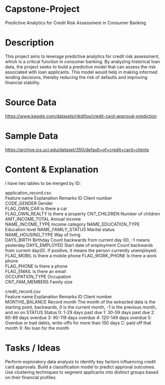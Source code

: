 # Capstone-Project
Predictive Analytics for Credit Risk Assessment in Consumer Banking

# Description
This project aims to leverage predictive analytics for credit risk assessment, which is a critical function in consumer banking. By analyzing historical loan data, the project seeks to build a predictive model that can assess the risk associated with loan applicants. This model would help in making informed lending decisions, thereby reducing the risk of defaults and improving financial stability.

# Source Data
https://www.kaggle.com/datasets/rikdifos/credit-card-approval-prediction

# Sample Data
https://archive.ics.uci.edu/dataset/350/default+of+credit+card+clients

# Content & Explanation
I have two tables to be merged by ID:

application_record.csv		
Feature name	Explanation	Remarks
ID	Client number	
CODE_GENDER	Gender	
FLAG_OWN_CAR	Is there a car	
FLAG_OWN_REALTY	Is there a property	
CNT_CHILDREN	Number of children	
AMT_INCOME_TOTAL	Annual income	
NAME_INCOME_TYPE	Income category	
NAME_EDUCATION_TYPE	Education level	
NAME_FAMILY_STATUS	Marital status	
NAME_HOUSING_TYPE	Way of living	
DAYS_BIRTH	Birthday	Count backwards from current day (0), -1 means yesterday
DAYS_EMPLOYED	Start date of employment	Count backwards from current day(0). If positive, it means the person currently unemployed.
FLAG_MOBIL	Is there a mobile phone	
FLAG_WORK_PHONE	Is there a work phone	
FLAG_PHONE	Is there a phone	
FLAG_EMAIL	Is there an email	
OCCUPATION_TYPE	Occupation	
CNT_FAM_MEMBERS	Family size	

credit_record.csv		
Feature name	Explanation	Remarks
ID	Client number	
MONTHS_BALANCE	Record month	The month of the extracted data is the starting point, backwards, 0 is the current month, -1 is the previous month, and so on
STATUS	Status	0: 1-29 days past due 1: 30-59 days past due 2: 60-89 days overdue 3: 90-119 days overdue 4: 120-149 days overdue 5: Overdue or bad debts, write-offs for more than 150 days C: paid off that month X: No loan for the month

# Tasks / Ideas

Perform exploratory data analysis to identify key factors influencing credit card approvals.
Build a classification model to predict approval outcomes.
Use clustering techniques to segment applicants into distinct groups based on their financial profiles.
